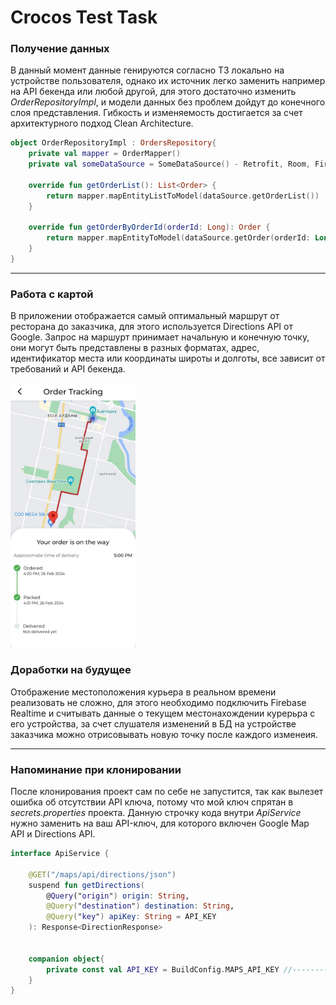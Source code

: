 # Crocos Test Task
### Получение данных
В данный момент данные генируются согласно ТЗ локально на устройстве пользователя, однако их источник легко заменить например на API бекенда или любой другой, для этого достаточно изменить  *OrderRepositoryImpl*, и модели данных без проблем дойдут до конечного слоя представления. Гибкость и изменяемость достигается за счет архитектурного подход Clean Architecture.
```kotlin
object OrderRepositoryImpl : OrdersRepository{
    private val mapper = OrderMapper()
    private val someDataSource = SomeDataSource() - Retrofit, Room, Firebase либо все что угодно

    override fun getOrderList(): List<Order> {
        return mapper.mapEntityListToModel(dataSource.getOrderList())
    }

    override fun getOrderByOrderId(orderId: Long): Order {
        return mapper.mapEntityToModel(dataSource.getOrder(orderId: Long))
    }
}
```

---
### Работа с картой
В приложении отображается самый оптимальный маршрут от ресторана до заказчика, для этого используется Directions API от Google. Запрос на маршурт принимает начальную и конечную точку, они могут быть представлены в разных форматах, адрес, идентификатор места или координаты широты и долготы, все зависит от требований и API бекенда.
<p align="start">
 <img width="200px" src="order_tracking.jpg" alt="qr"/>
</p>

### Доработки на будущее
Отображение местоположения курьера в реальном времени реализовать не сложно, для этого необходимо подключить Firebase Realtime и считывать данные о текущем местонахождении курерьра с его устройства, за счет слушателя изменений в БД на устройстве заказчика можно отрисовывать новую точку после каждого изменеия.

---
### Напоминание при клонировании
После клонирования проект сам по себе не запустится, так как вылезет ошибка об отсутствии API ключа, потому что мой ключ спрятан в *secrets.properties* проекта. Данную строчку кода внутри *ApiService* нужно заменить на ваш API-ключ, для которого включен Google Map API и Directions API.
```kotlin
interface ApiService {

    @GET("/maps/api/directions/json")
    suspend fun getDirections(
        @Query("origin") origin: String,
        @Query("destination") destination: String,
        @Query("key") apiKey: String = API_KEY
    ): Response<DirectionResponse>


    companion object{
        private const val API_KEY = BuildConfig.MAPS_API_KEY //--------------------------- ВАШ API-КЛЮЧ ДОЛЖЕН БЫТЬ ЗДЕСЬ
    }
}
```
